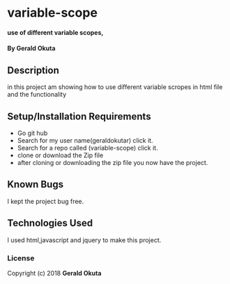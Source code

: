 # variable-scope
#### use of different variable scopes, 
#### By **Gerald Okuta**
## Description
in this project am showing how to use different variable scropes in html file
and the functionality
## Setup/Installation Requirements
* Go git hub
* Search for my user name(geraldokutar) click it.
* Search for a repo called (variable-scope) click it.
* clone or download the Zip file
* after cloning or downloading the zip file you now have the project.

## Known Bugs
I kept the project bug free.
## Technologies Used
I used html,javascript and jquery to make this project.

### License

Copyright (c) 2018 **Gerald Okuta**
